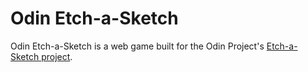 # Odin Etch-a-Sketch

Odin Etch-a-Sketch is a web game built for the Odin Project's [Etch-a-Sketch project](https://www.theodinproject.com/lessons/foundations-etch-a-sketch).